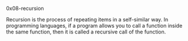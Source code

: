 0x08-recursion

Recursion is the process of repeating items in a self-similar way. In programming languages, if a program allows you to call a function inside the same function, then it is called a recursive call of the function.
